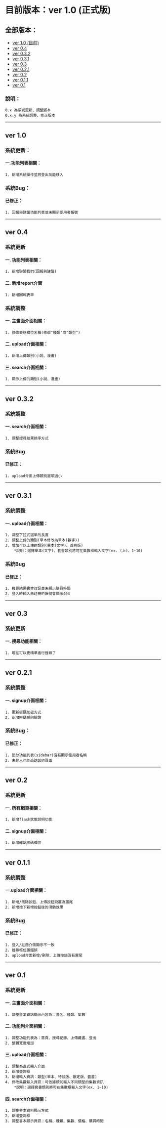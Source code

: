 # 目前版本：ver 1.0 (正式版)  
## 全部版本：  
- [ver 1.0 (目前)](#ver-10)
- [ver 0.4 ](#ver-04)
- [ver 0.3.2](#ver-032)
- [ver 0.3.1](#ver-031)  
- [ver 0.3](#ver-03)  
- [ver 0.2.1](#ver-021)
- [ver 0.2](#ver-02)  
- [ver 0.1.1](#ver-011)
- [ver 0.1](#ver-01)  

### 說明：
 	0.x 為系統更新、調整版本  
 	0.x.y 為系統調整、修正版本
---

## ver 1.0
### 系統更新：
#### 一.功能列表相關：
	1. 新增系統操作並將登出功能移入
### 系統Bug：
#### 已修正：
	1. 回報與建議功能列表並未顯示使用者帳號

---
## ver 0.4
### 系統更新
#### 一. 功能列表相關：
	1. 新增聯繫我們(回報與建議)
#### 二. 新增report介面
	1. 新增回報表單

### 系統調整
#### 一. 主畫面介面相關：
	1. 修改表格欄位名稱(修改"種類"成"類型")
#### 二. upload介面相關：
	1. 新增上傳類別(小說、漫畫)
#### 三. search介面相關：
	1. 顯示上傳的類別(小說、漫畫)

---

## ver 0.3.2
### 系統調整  
#### 一. search介面相關：  
	1. 調整搜尋結果排序方式

### 系統Bug
#### 已修正：  
	1. upload介面上傳類別選項過小

---

## ver 0.3.1  
### 系統調整  
#### 一. upload介面相關：  
	1. 調整下拉式選單的長度   
	2. 調整上傳的類別(單本修改為單本(數字))  
	3. 增加可以上傳的類別(單本(文字)、首刷版)
		*說明：選擇單本(文字)、套書類別將可在集數框輸入文字(ex. (上)、1~10)
### 系統Bug
#### 已修正：  
	1. 搜尋結果書本資訊並未顯示購買時間  
	2. 登入時輸入未註冊的帳號會顯示404

---

## ver 0.3  
### 系統更新  
#### 一. 搜尋功能相關：  
	1. 現在可以更精準進行搜尋了

---

## ver 0.2.1  
### 系統調整
#### 一. signup介面相關：  
	1. 更新密碼加密方式  
	2. 新增密碼規則驗證  
### 系統Bug：
#### 已修正：  
	1. 部分功能列表(sidebar)沒有顯示使用者名稱
	2. 未登入也能造訪其他頁面

---

## ver 0.2  
### 系統更新  
#### 一. 所有網頁相關：
	1. 新增flash狀態說明功能  
#### 二. signup介面相關：
	1. 新增確認密碼欄位  

---

## ver 0.1.1  
### 系統調整  
#### 一.upload介面相關：  
	1. 新增/刪除按鈕、上傳按鈕設置為置尾  
	2. 新增按下新增按鈕後的滑動效果  
### 系統Bug
#### 已修正：
	1. 登入/註冊介面顯示不一致  
	2. 搜尋框位置錯誤  
	3. upload介面新增/刪除、上傳按鈕沒有置尾  

---

## ver 0.1  
### 系統更新  
#### 一. 主畫面介面相關：  
	1. 調整書本資訊顯示內容為：書名、種類、集數  
#### 二. 功能列介面相關：  
	1. 調整功能列表為：首頁、搜尋紀錄、上傳藏書、登出  
	2. 整體寬度增加  
#### 三. upload介面相關：
	1. 調整為直式輸入介面  
	2. 新增查詢框    
	3. 新增輸入資訊：類型(單本、特裝版、限定版、套書)  
	4. 修改集數輸入資訊：可依據類別輸入不同類型的集數資訊  
		*說明：選擇套書類別將可在集數框輸入文字(ex. 1~10)  
#### 四. search介面相關：  
	1. 調整書本資料顯示方式  
	2. 新增查詢框  
	3. 調整書本顯示資訊：名稱、種類、集數、價格、購買時間
